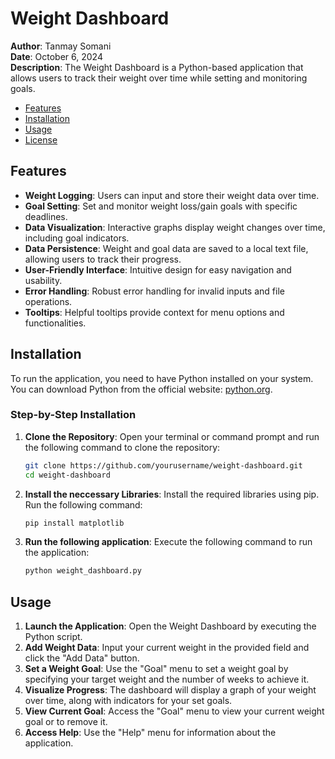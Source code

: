 # Weight Dashboard

**Author**: Tanmay Somani  
**Date**: October 6, 2024  
**Description**: The Weight Dashboard is a Python-based application that allows users to track their weight over time while setting and monitoring goals. 

- [Features](#features)
- [Installation](#installation)
- [Usage](#usage)
- [License](#license)

## Features

- **Weight Logging**: Users can input and store their weight data over time.
- **Goal Setting**: Set and monitor weight loss/gain goals with specific deadlines.
- **Data Visualization**: Interactive graphs display weight changes over time, including goal indicators.
- **Data Persistence**: Weight and goal data are saved to a local text file, allowing users to track their progress.
- **User-Friendly Interface**: Intuitive design for easy navigation and usability.
- **Error Handling**: Robust error handling for invalid inputs and file operations.
- **Tooltips**: Helpful tooltips provide context for menu options and functionalities.

## Installation

To run the application, you need to have Python installed on your system. You can download Python from the official website: [python.org](https://www.python.org/downloads/).

### Step-by-Step Installation

1. **Clone the Repository**:
   Open your terminal or command prompt and run the following command to clone the repository:

   ```bash
   git clone https://github.com/yourusername/weight-dashboard.git
   cd weight-dashboard
   ```
2. **Install the neccessary Libraries**:
   Install the required libraries using pip. Run the following command:
   ```bash
   pip install matplotlib
   ```
3. **Run the following application**:
   Execute the following command to run the application:
   ```bash
   python weight_dashboard.py
   ```

## Usage

1. **Launch the Application**: Open the Weight Dashboard by executing the Python script.
2. **Add Weight Data**: Input your current weight in the provided field and click the "Add Data" button.
3. **Set a Weight Goal**: Use the "Goal" menu to set a weight goal by specifying your target weight and the number of weeks to achieve it.
4. **Visualize Progress**: The dashboard will display a graph of your weight over time, along with indicators for your set goals.
5. **View Current Goal**: Access the "Goal" menu to view your current weight goal or to remove it.
6. **Access Help**: Use the "Help" menu for information about the application.

